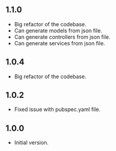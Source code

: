 ## 1.1.0

- Big refactor of the codebase.
- Can generate models from json file.
- Can generate controllers from json file.
- Can generate services from json file.

## 1.0.4

- Big refactor of the codebase.

## 1.0.2

- Fixed issue with pubspec.yaml file.

## 1.0.0

- Initial version.
